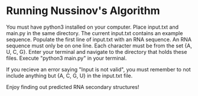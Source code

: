 
# Running Nussinov's Algorithm

You must have python3 installed on your computer. 
Place input.txt and main.py in the same directory. 
The current input.txt contains an example sequence. 
Populate the first line of input.txt with an RNA sequence. 
An RNA sequence must only be on one line.
Each character must be from the set {A, U, C, G}. 
Enter your terminal and navigate to the directory that holds these files. 
Execute "python3 main.py" in your terminal. 

If you recieve an error saying "Input is not valid", you must remember to not include anything but {A, C, G, U} in the input.txt file. 

Enjoy finding out predicted RNA secondary structures!
